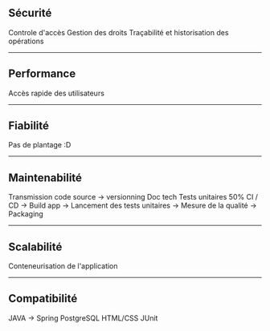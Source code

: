 ## Sécurité

Controle d'accès
Gestion des droits
Traçabilité et historisation des opérations

* * *
## Performance

Accès rapide des utilisateurs
* * *
## Fiabilité

Pas de plantage :D
* * *
## Maintenabilité

Transmission code source -> versionning
Doc tech
Tests unitaires 50%
CI / CD
  -> Build app
  -> Lancement des tests unitaires
  -> Mesure de la qualité
  -> Packaging

* * *
## Scalabilité

Conteneurisation de l'application
* * *

## Compatibilité

JAVA -> Spring
PostgreSQL
HTML/CSS
JUnit